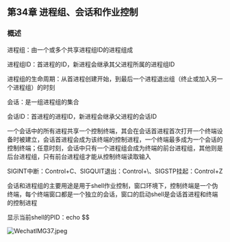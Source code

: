 ## 第34章 进程组、会话和作业控制

### 概述

进程组：由一个或多个共享进程组ID的进程组成

进程组ID：首进程的ID，新进程会继承其父进程所属的进程组ID

进程组的生命周期：从首进程创建开始，到最后一个进程退出组（终止或加入另一个进程组）的时刻

会话：是一组进程组的集合

会话ID：首进程的进程ID，新进程会继承父进程的会话ID

一个会话中的所有进程共享一个控制终端，其会在会话首进程首次打开一个终端设备时被建立，会话首进程会成为该终端的控制进程，一个终端最多成为一个会话的控制终端；任意时刻，会话中只有一个进程组会成为终端的前台进程组，其他则是后台进程组，只有前台进程组才能从控制终端读取输入

SIGINT中断：Control+C、SIGQUIT退出：Control+\、SIGSTP挂起：Control+Z

会话和进程组的主要用途是用于shell作业控制，窗口环境下，控制终端是一个伪终端，每个终端窗口都是一个独立的会话，窗口的启动shell是会话首进程和终端的控制进程

显示当前shell的PID：echo $$

![WechatIMG37.jpeg](https://i.loli.net/2020/01/22/aAWeXzmcVF6Bnyh.jpg)

